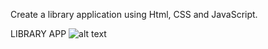 Create a library application using Html, CSS and JavaScript.

LIBRARY APP
![alt text](https://github.com/charouk/Library-app/library.png?raw=true)
